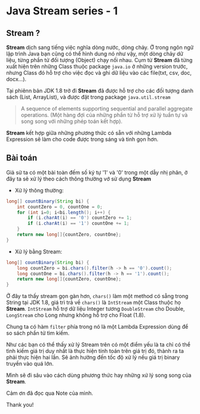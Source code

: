 # Java Stream series - 1

## Stream ?

**Stream** dịch sang tiếng việc nghĩa dòng nước, dòng chảy. Ở trong ngôn ngữ lập trình Java bạn cũng có thể hình dung nó như vậy, một dòng chảy dữ liệu, từng phần tử đối tượng (Object) chạy nối nhau. Cụm từ **Stream** đã từng xuất hiện trên những Class thuộc package `java.io` ở những version trước, nhưng Class đó hỗ trợ cho việc đọc và ghi dữ liệu vào các file(txt, csv, doc, docx...).

Tại phiênn bản JDK 1.8 trở đi **Stream** đã được hỗ trợ cho các đối tượng danh sách (List, ArrayList), và được đặt trong package `java.util.stream`

> A sequence of elements supporting sequential and parallel aggregate operations. (Một hàng đợi của những phần từ hỗ trợ xử lý tuần tự và song song với những phép toán kết hợp).

**Stream** kết hợp giữa những phương thức có sẵn với những Lambda Expression sẽ làm cho code được trong sáng và tinh gọn hơn.

## Bài toán

Giả sử ta có một bài toàn đếm số ký tự '1' và '0' trong một dẫy nhị phân, ở đây ta sẽ xử lý theo cách thông thường vớ sử dụng **Stream**

- Xử lý thông thường:

```java
long[] countBinary(String bi) {
    int countZero = 0, countOne = 0;
    for (int i=0; i<bi.length(); i++) {
        if (i.charAt(i) == '0') countZero += 1;
        if (i.charAt(i) == '1') countOne += 1;
    }
    return new long[]{countZero, countOne};
}
```

- Xử lý bằng Stream:

```java
long[] countBinary(String bi) {
    long countZero = bi.chars().filter(h -> h == '0').count();
    long countOne = bi.chars().filter(h -> h == '1').count();
    return new long[]{countZero, countOne};
}
```

Ở đây ta thấy stream gọn gàn hơn, `chars()` làm một method có sẵng trong String tại JDK 1.8, giá trì trả về `chars()` là `IntStream` một Class thuộc họ **Stream**. `IntStream` hỗ trợ dữ liệu Integer tương `DoubleStream` cho Double, `LongStream` cho Long nhưng không hỗ trợ cho Float (1.8).

Chung ta có hàm `filter` phía trong nó là một Lambda Expression dùng để so sách phần tử tìm kiếm.

Như các bạn có thể thấy xử lý Stream trên có một điểm yếu là ta chỉ có thể tình kiếm giá trị duy nhất là thực hiện tính toán trên giá trị đó, thành ra ta phải thực hiện hai lần. Sẽ ảnh hưởng đến tốc độ xử lý nếu giá trị binary truyền vào quá lớn.

Mình sẽ đi sâu vào cách dùng phương thức hay những xứ lý song song của **Stream**.

Cảm ơn đã đọc qua Note của mình.

Thank you!